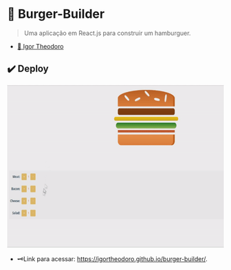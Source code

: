# 🍔 Burger-Builder
> Uma aplicação em React.js para construir um hamburguer.

* [🧍 Igor Theodoro](https://github.com/igortheodoro)

## ✔️ Deploy
![Deploy da aplicação](./src/assets/example.gif)

* 🗝️Link para acessar: https://igortheodoro.github.io/burger-builder/.
